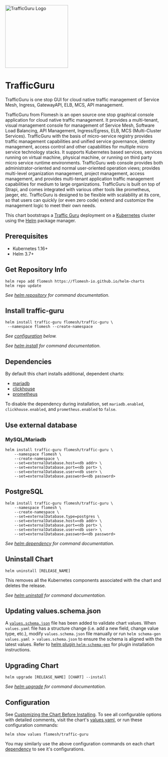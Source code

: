 <img src="https://raw.githubusercontent.com/flomesh-io/traffic-guru/main/packages/gui/src/assets/img/logo2.png" width="200" alt="TrafficGuru Logo"/><br/>
# TrafficGuru
 
TrafficGuru is one stop GUI for cloud native traffic management of Service Mesh, Ingress, GatewayAPI, ELB, MCS, API management.

TrafficGuru from Flomesh is an open source one stop graphical console application for cloud native traffic management. It provides a multi-tenant, visual management console for management of Service Mesh, Software Load Balancing, API Management, Ingress/Egress, ELB, MCS (Multi-Cluster Services).
TrafficGuru with the basis of micro-service registry provides traffic management capabilities and unified service governance, identity management, access control and other capabilities for multiple micro service technology stacks. It supports Kubernetes based services, services running on virtual machine, physical machine, or running on third party micro service runtime environments.
TrafficGuru web console provides both administrator-oriented and normal user-oriented operation views; provides multi-level organization management, project management, access management, and provides multi-tenant application traffic management capabilities for medium to large organizations.
TrafficGuru is built on top of Strapi, and comes integrated with various other tools like prometheus, jaeger, etc. TrafficGuru is designed to be  flexible with scalability at its core, so that users can quickly (or even zero code) extend and customize the management logic to meet their own needs.


This chart bootstraps a [Traffic Guru](https://flomesh.io/traffic-guru) deployment on a [Kubernetes](http://kubernetes.io) cluster using the [Helm](https://helm.sh) package manager.


## Prerequisites

- Kubernetes 1.16+
- Helm 3.7+

## Get Repository Info

```console
helm repo add flomesh https://flomesh-io.github.io/helm-charts
helm repo update
```

_See [helm repository](https://helm.sh/docs/helm/helm_repo/) for command documentation._

## Install traffic-guru


```console
helm install traffic-guru flomesh/traffic-guru \
 --namespace flomesh --create-namespace
```
_See [configuration](#configuration) below._

_See [helm install](https://helm.sh/docs/helm/helm_install/) for command documentation._

## Dependencies

By default this chart installs additional, dependent charts:

- [mariadb](https://mariadb.org/)
- [clickhouse](https://clickhouse.com/)
- [prometheus](https://prometheus.io/)

To disable the dependency during installation, set `mariadb.enabled`, `clickhouse.enabled`, and `prometheus.enabled` to `false`.

## Use external database

### MySQL/Mariadb

```
helm install traffic-guru flomesh/traffic-guru \
    --namespace flomesh \
    --create-namespace \
    --set=externalDatabase.host=<db addr> \
    --set=externalDatabase.port=<db port> \
    --set=externalDatabase.user=<db user> \
    --set=externalDatabase.password=<db password>
```

## PostgreSQL

```
helm install traffic-guru flomesh/traffic-guru \
    --namespace flomesh \
    --create-namespace \
    --set=externalDatabase.type=postgres \
    --set=externalDatabase.host=<db addr> \
    --set=externalDatabase.port=<db port> \
    --set=externalDatabase.user=<db user> \
    --set=externalDatabase.password=<db password>
```

_See [helm dependency](https://helm.sh/docs/helm/helm_dependency/) for command documentation._

## Uninstall Chart

```console
helm uninstall [RELEASE_NAME]
```

This removes all the Kubernetes components associated with the chart and deletes the release.

_See [helm uninstall](https://helm.sh/docs/helm/helm_uninstall/) for command documentation._

## Updating values.schema.json

A [`values.schema.json`](https://helm.sh/docs/topics/charts/#schema-files) file has been added to validate chart values. When `values.yaml` file has a structure change (i.e. add a new field, change value type, etc.), modify `values.schema.json` file manually or run `helm schema-gen values.yaml > values.schema.json` to ensure the schema is aligned with the latest values. Refer to [helm plugin `helm-schema-gen`](https://github.com/karuppiah7890/helm-schema-gen) for plugin installation instructions.

## Upgrading Chart

```console
helm upgrade [RELEASE_NAME] [CHART] --install
```

_See [helm upgrade](https://helm.sh/docs/helm/helm_upgrade/) for command documentation._


## Configuration

See [Customizing the Chart Before Installing](https://helm.sh/docs/intro/using_helm/#customizing-the-chart-before-installing). To see all configurable options with detailed comments, visit the chart's [values.yaml](./values.yaml), or run these configuration commands:

```console
helm show values flomesh/traffic-guru
```

You may similarly use the above configuration commands on each chart [dependency](#dependencies) to see it's configurations.

